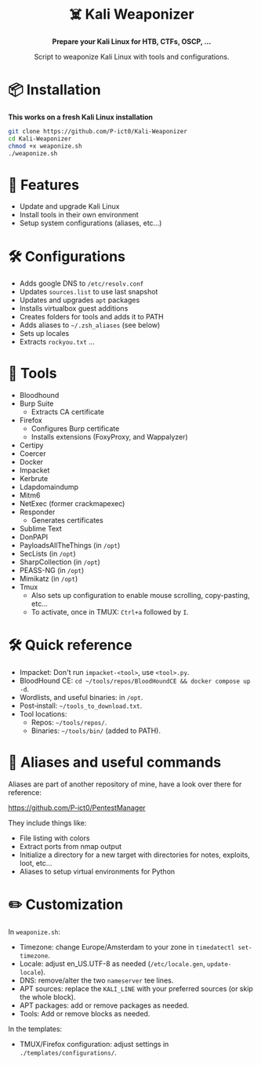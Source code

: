 <div align = center>

# ☠️ Kali Weaponizer

**Prepare your Kali Linux for HTB, CTFs, OSCP, ...**

Script to weaponize Kali Linux with tools and configurations.
</div>

# 📦 Installation

**This works on a fresh Kali Linux installation**

```bash
git clone https://github.com/P-ict0/Kali-Weaponizer
cd Kali-Weaponizer
chmod +x weaponize.sh
./weaponize.sh
```

# 📜 Features

- Update and upgrade Kali Linux
- Install tools in their own environment
- Setup system configurations (aliases, etc...)

# 🛠️ Configurations

- Adds google DNS to `/etc/resolv.conf`
- Updates `sources.list` to use last snapshot
- Updates and upgrades `apt` packages
- Installs virtualbox guest additions
- Creates folders for tools and adds it to PATH
- Adds aliases to `~/.zsh_aliases` (see below)
- Sets up locales
- Extracts `rockyou.txt`
...

# 🧰 Tools

- Bloodhound
- Burp Suite
    - Extracts CA certificate
- Firefox
    - Configures Burp certificate
    - Installs extensions (FoxyProxy, and Wappalyzer)
- Certipy
- Coercer
- Docker
- Impacket
- Kerbrute
- Ldapdomaindump
- Mitm6
- NetExec (former crackmapexec)
- Responder
    - Generates certificates
- Sublime Text
- DonPAPI
- PayloadsAllTheThings (in `/opt`)
- SecLists (in `/opt`)
- SharpCollection (in `/opt`)
- PEASS-NG (in `/opt`)
- Mimikatz (in `/opt`)
- Tmux
    - Also sets up configuration to enable mouse scrolling, copy-pasting, etc...
    - To activate, once in TMUX: `Ctrl+a` followed by `I`.


# 🛠️ Quick reference

- Impacket: Don't run `impacket-<tool>`, use `<tool>.py`.
- BloodHound CE: `cd ~/tools/repos/BloodHoundCE && docker compose up -d`.
- Wordlists, and useful binaries: in `/opt`.
- Post‑install: `~/tools_to_download.txt`.
- Tool locations:
    - Repos: `~/tools/repos/`.
    - Binaries: `~/tools/bin/` (added to PATH).


# 📝 Aliases and useful commands

Aliases are part of another repository of mine, have a look over there for reference:

https://github.com/P-ict0/PentestManager


They include things like:
- File listing with colors
- Extract ports from nmap output
- Initialize a directory for a new target with directories for notes, exploits, loot, etc...
- Aliases to setup virtual environments for Python


# ✏️ Customization

In `weaponize.sh`:

- Timezone: change Europe/Amsterdam to your zone in `timedatectl set-timezone`.
- Locale: adjust en_US.UTF-8 as needed (`/etc/locale.gen`, `update-locale`).
- DNS: remove/alter the two `nameserver` tee lines.
- APT sources: replace the `KALI_LINE` with your preferred sources (or skip the whole block).
- APT packages: add or remove packages as needed.
- Tools: Add or remove blocks as needed.

In the templates:
- TMUX/Firefox configuration: adjust settings in `./templates/configurations/`.

